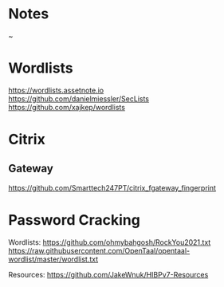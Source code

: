 # Notes
~




# Wordlists

https://wordlists.assetnote.io <br />
https://github.com/danielmiessler/SecLists <br />
https://github.com/xajkep/wordlists<br />





# Citrix 

## Gateway
https://github.com/Smarttech247PT/citrix_fgateway_fingerprint




# Password Cracking



Wordlists:
https://github.com/ohmybahgosh/RockYou2021.txt
https://raw.githubusercontent.com/OpenTaal/opentaal-wordlist/master/wordlist.txt

Resources:
https://github.com/JakeWnuk/HIBPv7-Resources
